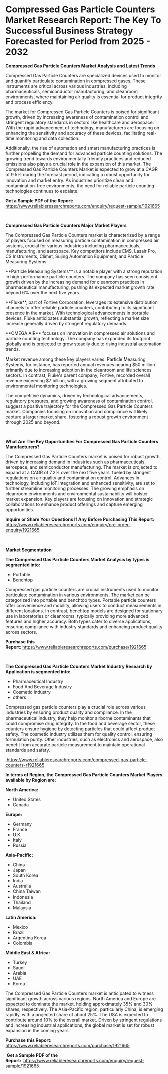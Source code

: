 <p><h1>Compressed Gas Particle Counters Market Research Report: The Key To Successful Business Strategy Forecasted for Period from 2025 - 2032</h1></p><p><strong>Compressed Gas Particle Counters Market Analysis and Latest Trends</strong></p>
<p><p>Compressed Gas Particle Counters are specialized devices used to monitor and quantify particulate contamination in compressed gases. These instruments are critical across various industries, including pharmaceuticals, semiconductor manufacturing, and cleanroom environments, where maintaining air quality is essential for product integrity and process efficiency.</p><p>The market for Compressed Gas Particle Counters is poised for significant growth, driven by increasing awareness of contamination control and stringent regulatory standards in sectors like healthcare and aerospace. With the rapid advancement of technology, manufacturers are focusing on enhancing the sensitivity and accuracy of these devices, facilitating real-time monitoring and data collection.</p><p>Additionally, the rise of automation and smart manufacturing practices is further propelling the demand for advanced particle counting solutions. The growing trend towards environmentally friendly practices and reduced emissions also plays a crucial role in the expansion of this market. The Compressed Gas Particle Counters Market is expected to grow at a CAGR of 9.5% during the forecast period, indicating a robust opportunity for innovation and market entry. As industries prioritize clean and contamination-free environments, the need for reliable particle counting technologies continues to escalate.</p></p>
<p><strong>Get a Sample PDF of the Report:&nbsp;</strong> <a href="https://www.reliableresearchreports.com/enquiry/request-sample/1921665?utm_campaign=2290&utm_medium=2&utm_source=Github&utm_content=ia&utm_term=12042025&utm_id=compressed-gas-particle-counters">https://www.reliableresearchreports.com/enquiry/request-sample/1921665</a></p>
<p>&nbsp;</p>
<p><strong>Compressed Gas Particle Counters Major Market Players</strong></p>
<p><p>The Compressed Gas Particle Counters market is characterized by a range of players focused on measuring particle contamination in compressed air systems, crucial for various industries including pharmaceuticals, manufacturing, and aerospace. Key competitors include EMS, Lasair Pro, CS Instruments, Climet, Sujing Automation Equipment, and Particle Measuring Systems.</p><p>**Particle Measuring Systems** is a notable player with a strong reputation in high-performance particle counters. The company has seen consistent growth driven by the increasing demand for cleanroom practices in pharmaceutical manufacturing, pushing its expected market growth rate beyond 6% over the next five years.</p><p>**Fluke**, part of Fortive Corporation, leverages its extensive distribution channels to offer reliable particle counters, contributing to its significant presence in the market. With technological advancements in portable devices, Fluke anticipates substantial growth, reflecting a market size increase generally driven by stringent regulatory demands.</p><p>**OMEGA AIR** focuses on innovation in compressed air solutions and particle counting technology. The company has expanded its footprint globally and is projected to grow steadily due to rising industrial automation trends.</p><p>Market revenue among these key players varies. Particle Measuring Systems, for instance, has reported annual revenues nearing $50 million primarily due to increasing adoption in the cleanroom and life sciences sectors. In contrast, Fluke's parent company, Fortive, recorded overall revenue exceeding $7 billion, with a growing segment attributed to environmental monitoring technologies.</p><p>The competitive dynamics, driven by technological advancements, regulatory pressures, and growing awareness of contamination control, suggest a positive trajectory for the Compressed Gas Particle Counters market. Companies focusing on innovation and compliance will likely capture a larger market share, fostering a robust growth environment through 2025 and beyond.</p></p>
<p>&nbsp;</p>
<p><strong>What Are The Key Opportunities For Compressed Gas Particle Counters Manufacturers?</strong></p>
<p><p>The Compressed Gas Particle Counters market is poised for robust growth, driven by increasing demand in industries such as pharmaceuticals, aerospace, and semiconductor manufacturing. The market is projected to expand at a CAGR of 7.2% over the next five years, fueled by stringent regulations on air quality and contamination control. Advances in technology, including IoT integration and enhanced sensitivity, are set to further streamline monitoring processes. The growing emphasis on cleanroom environments and environmental sustainability will bolster market expansion. Key players are focusing on innovation and strategic collaborations to enhance product offerings and capture emerging opportunities.</p></p>
<p><strong>Inquire or Share Your Questions If Any Before Purchasing This Report:</strong> <a href="https://www.reliableresearchreports.com/enquiry/pre-order-enquiry/1921665?utm_campaign=2290&utm_medium=2&utm_source=Github&utm_content=ia&utm_term=12042025&utm_id=compressed-gas-particle-counters">https://www.reliableresearchreports.com/enquiry/pre-order-enquiry/1921665</a></p>
<p>&nbsp;</p>
<p><strong>Market Segmentation</strong></p>
<p><strong>The Compressed Gas Particle Counters Market Analysis by types is segmented into:</strong></p>
<p><ul><li>Portable</li><li>Benchtop</li></ul></p>
<p><p>Compressed gas particle counters are crucial instruments used to monitor particulate contamination in various environments. The market can be categorized into portable and benchtop types. Portable particle counters offer convenience and mobility, allowing users to conduct measurements in different locations. In contrast, benchtop models are designed for stationary use in laboratories or cleanrooms, typically providing more advanced features and higher accuracy. Both types cater to diverse applications, ensuring compliance with industry standards and enhancing product quality across sectors.</p></p>
<p><strong>Purchase this Report:&nbsp;</strong><a href="https://www.reliableresearchreports.com/purchase/1921665?utm_campaign=2290&utm_medium=2&utm_source=Github&utm_content=ia&utm_term=12042025&utm_id=compressed-gas-particle-counters">https://www.reliableresearchreports.com/purchase/1921665</a></p>
<p>&nbsp;</p>
<p><strong>The Compressed Gas Particle Counters Market Industry Research by Application is segmented into:</strong></p>
<p><ul><li>Pharmaceutical Industry</li><li>Food And Beverage Industry</li><li>Cosmetic Industry</li><li>others</li></ul></p>
<p><p>Compressed gas particle counters play a crucial role across various industries by ensuring product quality and compliance. In the pharmaceutical industry, they help monitor airborne contaminants that could compromise drug integrity. In the food and beverage sector, these counters ensure hygiene by detecting particles that could affect product safety. The cosmetic industry utilizes them for quality control, ensuring formulation purity. Other industries, such as electronics and aerospace, also benefit from accurate particle measurement to maintain operational standards and safety.</p></p>
<p><a href="https://www.reliableresearchreports.com/compressed-gas-particle-counters-r1921665?utm_campaign=2290&utm_medium=2&utm_source=Github&utm_content=ia&utm_term=12042025&utm_id=compressed-gas-particle-counters">&nbsp;https://www.reliableresearchreports.com/compressed-gas-particle-counters-r1921665</a></p>
<p><strong>In terms of Region, the Compressed Gas Particle Counters Market Players available by Region are:</strong></p>
<p>
    <p> <strong> North America: </strong>
        <ul>
            <li>United States</li>
            <li>Canada</li>
        </ul>
        </p> 
    <p> <strong> Europe: </strong>
        <ul>
            <li>Germany</li>
            <li>France</li>
            <li>U.K.</li>
            <li>Italy</li>
            <li>Russia</li>
        </ul>
        </p> 
    <p> <strong> Asia-Pacific: </strong>
        <ul>
            <li>China</li>
            <li>Japan</li>
            <li>South Korea</li>
            <li>India</li>
            <li>Australia</li>
            <li>China Taiwan</li>
            <li>Indonesia</li>
            <li>Thailand</li>
            <li>Malaysia</li>
        </ul>
        </p> 
    <p> <strong> Latin America: </strong>
        <ul>
            <li>Mexico</li>
            <li>Brazil</li>
            <li>Argentina Korea</li>
            <li>Colombia</li>
        </ul>
        </p> 
    <p> <strong> Middle East & Africa: </strong>
        <ul>
            <li>Turkey</li>
            <li>Saudi</li>
            <li>Arabia</li>
            <li>UAE</li>
            <li>Korea</li>
        </ul>
    </p>
    </p>
<p><p>The Compressed Gas Particle Counters market is anticipated to witness significant growth across various regions. North America and Europe are expected to dominate the market, holding approximately 35% and 30% shares, respectively. The Asia-Pacific region, particularly China, is emerging rapidly, with a projected share of about 25%. The USA is expected to contribute around 10% to the overall market. Driven by stringent regulations and increasing industrial applications, the global market is set for robust expansion in the coming years.</p></p>
<p><strong>Purchase this Report: </strong><a href="https://www.reliableresearchreports.com/purchase/1921665?utm_campaign=2290&utm_medium=2&utm_source=Github&utm_content=ia&utm_term=12042025&utm_id=compressed-gas-particle-counters">https://www.reliableresearchreports.com/purchase/1921665</a></p>
<p>&nbsp;<strong>Get a Sample PDF of the Report:&nbsp;&nbsp;</strong><a href="https://www.reliableresearchreports.com/enquiry/request-sample/1921665?utm_campaign=2290&utm_medium=2&utm_source=Github&utm_content=ia&utm_term=12042025&utm_id=compressed-gas-particle-counters">https://www.reliableresearchreports.com/enquiry/request-sample/1921665</a></p>
<p><strong></strong></p>
<p><p></p><p></p><p></p></p>